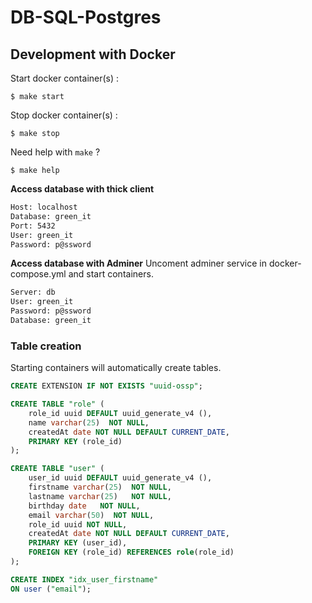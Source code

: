 # DB-SQL-Postgres

## Development with Docker

Start docker container(s) :

```Shell Session
$ make start
```

Stop docker container(s) :

```Shell Session
$ make stop
```

Need help with `make` ?

```Shell Session
$ make help
```

**Access database with thick client**

```bash
Host: localhost
Database: green_it
Port: 5432
User: green_it
Password: p@ssword
```

**Access database with Adminer**
Uncoment adminer service in docker-compose.yml and start containers.

```bash
Server: db
User: green_it
Password: p@ssword
Database: green_it
```

### Table creation

Starting containers will automatically create tables.

```SQL
CREATE EXTENSION IF NOT EXISTS "uuid-ossp";

CREATE TABLE "role" (
    role_id uuid DEFAULT uuid_generate_v4 (),
    name varchar(25)  NOT NULL,
    createdAt date NOT NULL DEFAULT CURRENT_DATE,
    PRIMARY KEY (role_id)
);

CREATE TABLE "user" (
    user_id uuid DEFAULT uuid_generate_v4 (),
    firstname varchar(25)  NOT NULL,
    lastname varchar(25)   NOT NULL,
    birthday date   NOT NULL,
    email varchar(50)  NOT NULL,
    role_id uuid NOT NULL,
    createdAt date NOT NULL DEFAULT CURRENT_DATE,
    PRIMARY KEY (user_id),
    FOREIGN KEY (role_id) REFERENCES role(role_id)
);

CREATE INDEX "idx_user_firstname"
ON user ("email");
```
